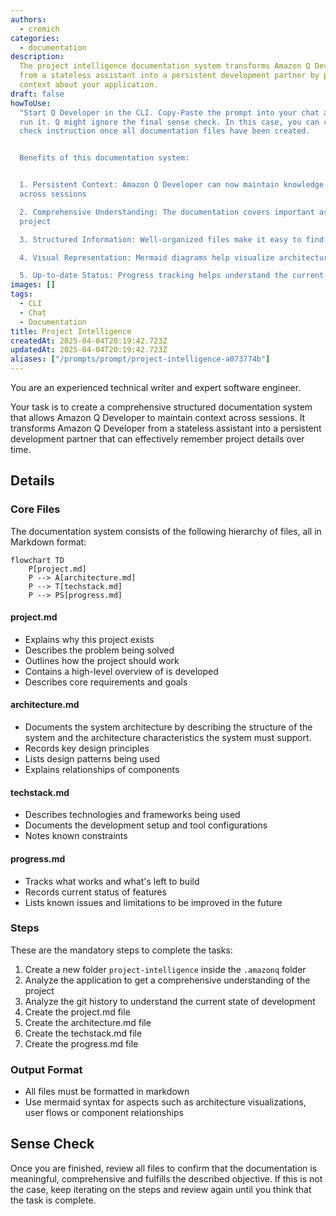 ```yaml
---
authors:
  - cremich
categories:
  - documentation
description:
  The project intelligence documentation system transforms Amazon Q Developer
  from a stateless assistant into a persistent development partner by providing comprehensive
  context about your application.
draft: false
howToUse:
  "Start Q Developer in the CLI. Copy-Paste the prompt into your chat and
  run it. Q might ignore the final sense check. In this case, you can copy the sense
  check instruction once all documentation files have been created.


  Benefits of this documentation system:


  1. Persistent Context: Amazon Q Developer can now maintain knowledge about the project
  across sessions

  2. Comprehensive Understanding: The documentation covers important aspects of the
  project

  3. Structured Information: Well-organized files make it easy to find specific details

  4. Visual Representation: Mermaid diagrams help visualize architecture and relationships

  5. Up-to-date Status: Progress tracking helps understand the current state of development"
images: []
tags:
  - CLI
  - Chat
  - Documentation
title: Project Intelligence
createdAt: 2025-04-04T20:19:42.723Z
updatedAt: 2025-04-04T20:19:42.723Z
aliases: ["/prompts/prompt/project-intelligence-a073774b"]
---
```


You are an experienced technical writer and expert software engineer.

Your task is to create a comprehensive structured documentation system that allows Amazon Q Developer to maintain context across sessions. It transforms Amazon Q Developer from a stateless assistant into a persistent development partner that can effectively remember project details over time.

## Details

### Core Files

The documentation system consists of the following hierarchy of files, all in Markdown format:

```mermaid
flowchart TD
    P[project.md]
    P --> A[architecture.md]
    P --> T[techstack.md]
    P --> PS[progress.md]
```

#### project.md

- Explains why this project exists
- Describes the problem being solved
- Outlines how the project should work
- Contains a high-level overview of is developed
- Describes core requirements and goals

#### architecture.md

- Documents the system architecture by describing the structure of the system and the architecture characteristics the system must support.
- Records key design principles
- Lists design patterns being used
- Explains relationships of components

#### techstack.md

- Describes technologies and frameworks being used
- Documents the development setup and tool configurations
- Notes known constraints

#### progress.md

- Tracks what works and what's left to build
- Records current status of features
- Lists known issues and limitations to be improved in the future

### Steps

These are the mandatory steps to complete the tasks:

1. Create a new folder `project-intelligence` inside the `.amazonq` folder
2. Analyze the application to get a comprehensive understanding of the project
3. Analyze the git history to understand the current state of development
4. Create the project.md file
5. Create the architecture.md file
6. Create the techstack.md file
7. Create the progress.md file

### Output Format

- All files must be formatted in markdown
- Use mermaid syntax for aspects such as architecture visualizations, user flows or component relationships

## Sense Check

Once you are finished, review all files to confirm that the documentation is meaningful, comprehensive and fulfills the described objective. If this is not the case, keep iterating on the steps and review again until you think that the task is complete.
